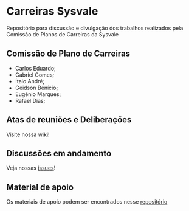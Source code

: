 # Carreiras Sysvale

Repositório para discussão e divulgação dos trabalhos realizados pela Comissão de Planos de Carreiras da Sysvale

## Comissão de Plano de Carreiras

* Carlos Eduardo;
* Gabriel Gomes;
* Ítalo André;
* Geidson Benício;
* Eugênio Marques;
* Rafael Dias;

## Atas de reuniões e Deliberações

Visite nossa [wiki](https://github.com/Sysvale/careers/wiki)!

## Discussões em andamento

Veja nossas [issues](https://github.com/Sysvale/careers/issues)!

## Material de apoio

Os materiais de apoio podem ser encontrados nesse [repositório](https://github.com/Gabrielr2508/awesome-career-paths)
